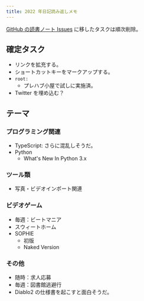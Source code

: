 ```yaml
---
title: 2022 年日記読み返しメモ
---
```


[GitHub の読書ノート Issues](https://github.com/showa-yojyo/notebook/issues)
に移したタスクは順次削除。

## 確定タスク

* リンクを拡充する。
* ショートカットキーをマークアップする。
* `root:`
  * プレハブ小屋で試しに実施済。
* Twitter を埋め込む？

## テーマ

### プログラミング関連

* TypeScript: さらに混乱しそうだ。
* Python
  * What's New In Python 3.x

### ツール類

* 写真・ビデオインポート関連

### ビデオゲーム

* 毎週：ビートマニア
* スウィートホーム
* SOPHIE
  * 初版
  * Naked Version

### その他

* 随時：求人応募
* 毎週：図書館逃避行
* Diablo2 の仕様書を起こすと面白そうだ。
